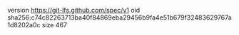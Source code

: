 version https://git-lfs.github.com/spec/v1
oid sha256:c74c82263713ba40f84869eba29456b9fa4e51b679f32483629767a1d8202a0c
size 467
